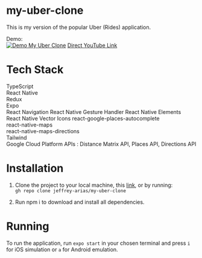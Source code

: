 # my-uber-clone

This is my version of the popular Uber (Rides) application.

Demo:\
[![Demo My Uber Clone](https://j.gifs.com/vQp9Er.gif)](https://youtu.be/RtSyWWRmzDk)
[Direct YouTube Link](https://youtu.be/RtSyWWRmzDk)

# Tech Stack
TypeScript \
React Native \
Redux \
Expo \
React Navigation
React Native Gesture Handler
React Native Elements
React Native Vector Icons
react-google-places-autocomplete \
react-native-maps \
react-native-maps-directions \
Tailwind \
Google Cloud Platform APIs : Distance Matrix API, Places API, Directions API

# Installation
1. Clone the project to your local machine, this [link](https://github.com/jeffrey-arias/my-sapiaai-menu.git), or by running:\
`gh repo clone jeffrey-arias/my-uber-clone`


2. Run npm i to download and install all dependencies.

# Running
To run the application, run `expo start` in your chosen terminal and press `i` for iOS simulation or `a` for Android emulation.
